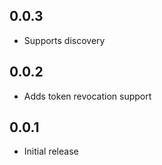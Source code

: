 ## 0.0.3

- Supports discovery

## 0.0.2

- Adds token revocation support

## 0.0.1

- Initial release
